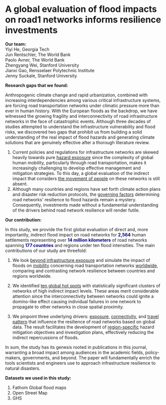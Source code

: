 # A global evaluation of flood impacts on road1 networks informs resilience investments

**Our team:**<br>
Yiyi He, Georgia Tech<br>
Jun Rentschler, The World Bank<br>
Paolo Avner, The World Bank<br>
Zhengyang Wei, Stanford University<br>
Jianxi Gao, Rensselaer Polytechnic Institute<br>
Jenny Suckale, Stanford University<br>


**Research gaps that we found:**

Anthropogenic climate change and rapid urbanization, combined with increasing interdependencies among various critical infrastructure systems, are forcing road transportation networks under climatic pressure more than ever in human history. With the European floods as the backdrop, we have witnessed the growing fragility and interconnectivity of road infrastructure networks in the face of catastrophic events. Although three decades of studies attempted to understand the infrastructure vulnerability and flood risks, we discovered two gaps that prohibit us from building a solid understanding of the real impact of flood hazards and generating climate solutions that are genuinely effective after a thorough literature review.

1.	Current policies and regulations for infrastructure networks are skewed heavily towards pure <u>hazard exposure</u> since the complexity of global human mobility, particularly through road transportation, makes it increasingly challenging to develop effective management and mitigation strategies. To this day, a global evaluation of the indirect impact that considers <u>the movement of people</u> on these networks is still absent.
2.	Although many countries and regions have set forth climate action plans and disaster risk reduction protocols, the <u>governing factors</u> determining road networks' resilience to flood hazards remain a mystery. Consequently, investments made without a fundamental understanding of the drivers behind road network resilience will render futile.

**Our contribution:**

In this study, we provide the first global evaluation of direct and, more importantly, indirect flood impact on road networks for <span style="color:navy">**2,564**</span> human settlements representing over <span style="color:navy">**14 million kilometers**</span> of road networks spanning <span style="color:navy">**177 countries**</span> and regions under ten flood intensities. The main contributions of our study are threefold:

1.	We look <u>beyond infrastructure exposure</u> and simulate the impact of floods on <u>mobility</u> concerning road transportation networks <u>worldwide</u>, comparing and contrasting network resilience between countries and regions worldwide.

2.	We identified <u>ten global hot spots</u> with statistically significant clusters of networks of high indirect impact levels. These areas merit considerable attention since the interconnectivity between networks could ignite a domino-like effect causing individual failures in one network to propagate to other networks in close spatial proximity.

3.	We pinpoint three underlying drivers: <u>exposure</u>, <u>connectivity</u>, and <u>travel pattern</u> that influence the resilience of road networks based on global data. The result facilitates the development of <u>region-specific</u> hazard mitigation objectives and investigation plans, effectively reducing the indirect repercussions of floods.

In sum, the study has its genesis rooted in publications in this journal, warranting a broad impact among audiences in the academic fields, policy-makers, governments, and beyond. The paper will fundamentally enrich the tools scientists and engineers use to approach infrastructure resilience to natural disasters.

**Datasets we used in this study:**
1. Fathom Global flood maps
2. Open Street Map
3. GHS